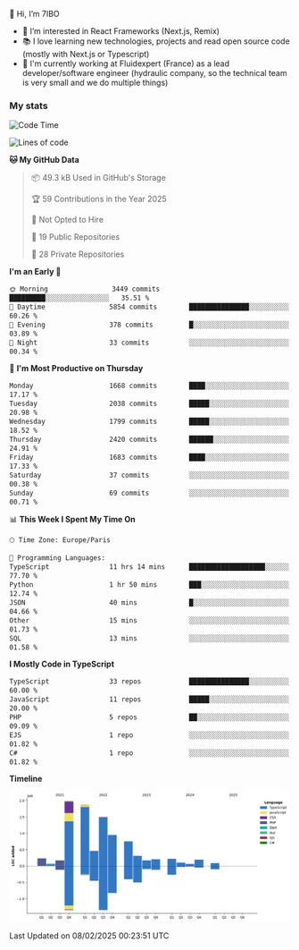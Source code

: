 👋 Hi, I’m 7IBO

- 👀 I’m interested in React Frameworks (Next.js, Remix)
- 📚 I love learning new technologies, projects and read open source code (mostly with Next.js or Typescript)
- 💼 I'm currently working at Fluidexpert (France) as a lead developer/software engineer (hydraulic company, so the technical team is very small and we do multiple things)

### My stats
<!--START_SECTION:waka-->
![Code Time](http://img.shields.io/badge/Code%20Time-1%2C006%20hrs%2054%20mins-blue)

![Lines of code](https://img.shields.io/badge/From%20Hello%20World%20I%27ve%20Written-9.2%20million%20lines%20of%20code-blue)

**🐱 My GitHub Data** 

> 📦 49.3 kB Used in GitHub's Storage 
 > 
> 🏆 59 Contributions in the Year 2025
 > 
> 🚫 Not Opted to Hire
 > 
> 📜 19 Public Repositories 
 > 
> 🔑 28 Private Repositories 
 > 
**I'm an Early 🐤** 

```text
🌞 Morning                3449 commits        █████████░░░░░░░░░░░░░░░░   35.51 % 
🌆 Daytime                5854 commits        ███████████████░░░░░░░░░░   60.26 % 
🌃 Evening                378 commits         █░░░░░░░░░░░░░░░░░░░░░░░░   03.89 % 
🌙 Night                  33 commits          ░░░░░░░░░░░░░░░░░░░░░░░░░   00.34 % 
```
📅 **I'm Most Productive on Thursday** 

```text
Monday                   1668 commits        ████░░░░░░░░░░░░░░░░░░░░░   17.17 % 
Tuesday                  2038 commits        █████░░░░░░░░░░░░░░░░░░░░   20.98 % 
Wednesday                1799 commits        █████░░░░░░░░░░░░░░░░░░░░   18.52 % 
Thursday                 2420 commits        ██████░░░░░░░░░░░░░░░░░░░   24.91 % 
Friday                   1683 commits        ████░░░░░░░░░░░░░░░░░░░░░   17.33 % 
Saturday                 37 commits          ░░░░░░░░░░░░░░░░░░░░░░░░░   00.38 % 
Sunday                   69 commits          ░░░░░░░░░░░░░░░░░░░░░░░░░   00.71 % 
```


📊 **This Week I Spent My Time On** 

```text
🕑︎ Time Zone: Europe/Paris

💬 Programming Languages: 
TypeScript               11 hrs 14 mins      ███████████████████░░░░░░   77.70 % 
Python                   1 hr 50 mins        ███░░░░░░░░░░░░░░░░░░░░░░   12.74 % 
JSON                     40 mins             █░░░░░░░░░░░░░░░░░░░░░░░░   04.66 % 
Other                    15 mins             ░░░░░░░░░░░░░░░░░░░░░░░░░   01.73 % 
SQL                      13 mins             ░░░░░░░░░░░░░░░░░░░░░░░░░   01.58 % 
```

**I Mostly Code in TypeScript** 

```text
TypeScript               33 repos            ███████████████░░░░░░░░░░   60.00 % 
JavaScript               11 repos            █████░░░░░░░░░░░░░░░░░░░░   20.00 % 
PHP                      5 repos             ██░░░░░░░░░░░░░░░░░░░░░░░   09.09 % 
EJS                      1 repo              ░░░░░░░░░░░░░░░░░░░░░░░░░   01.82 % 
C#                       1 repo              ░░░░░░░░░░░░░░░░░░░░░░░░░   01.82 % 
```



**Timeline**

![Lines of Code chart](https://raw.githubusercontent.com/7IBO/7IBO/main/assets/bar_graph.png)


 Last Updated on 08/02/2025 00:23:51 UTC
<!--END_SECTION:waka-->
